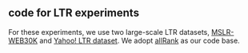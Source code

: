## code for LTR experiments

For these experiments, we use two large-scale LTR datasets, [MSLR-WEB30K](https://www.microsoft.com/en-us/research/project/mslr/) and [Yahoo! LTR dataset](https://webscope.sandbox.yahoo.com). We adopt [allRank](https://github.com/allegro/allRank) as our code base.
